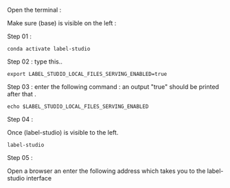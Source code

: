 Open the terminal : 

Make sure (base) is visible on the left :

Step 01 :
```
conda activate label-studio
```
Step 02 : type this.. 
```
export LABEL_STUDIO_LOCAL_FILES_SERVING_ENABLED=true
```

Step 03 : enter the following command : an output "true" should be printed after that .
```
echo $LABEL_STUDIO_LOCAL_FILES_SERVING_ENABLED
```

Step 04 : 

Once (label-studio) is visible to the left.

 ```
 label-studio
 ```
 
 Step 05 : 
 
 Open a browser an enter the following address which takes you to the label-studio interface
 ```
 
 ```

